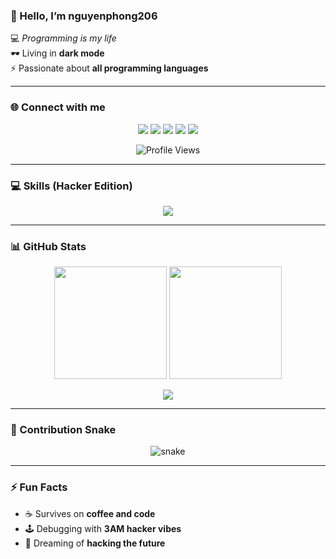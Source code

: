### 👋 Hello, I’m **nguyenphong206**
💻 *Programming is my life*  
🕶 Living in **dark mode**  
⚡ Passionate about **all programming languages**  

---

### 🌐 Connect with me
<p align="center">
  <a href="https://facebook.com/"><img src="https://img.shields.io/badge/Facebook-1877F2?style=for-the-badge&logo=facebook&logoColor=white"/></a>
  <a href="https://linkedin.com/"><img src="https://img.shields.io/badge/LinkedIn-0A66C2?style=for-the-badge&logo=linkedin&logoColor=white"/></a>
  <a href="mailto:nguyenphong060725@gmail.com"><img src="https://img.shields.io/badge/Gmail-D14836?style=for-the-badge&logo=gmail&logoColor=white"/></a>
  <a href="https://www.instagram.com/nguyenphongg_20.06/"><img src="https://img.shields.io/badge/Instagram-E4405F?style=for-the-badge&logo=instagram&logoColor=white"/></a>
  <a href="https://tiktok.com/"><img src="https://img.shields.io/badge/TikTok-000000?style=for-the-badge&logo=tiktok&logoColor=white"/></a>
</p>

<p align="center">
  <img src="https://komarev.com/ghpvc/?username=nguyenphong206&style=flat-square&color=00ff00" alt="Profile Views"/>
</p>

---

### 💻 Skills (Hacker Edition)
<p align="center">
  <img src="https://skillicons.dev/icons?i=html,css,js,ts,php,java,py,cpp,c,cs,ruby,go,rust,dart,kotlin,swift,bash,mysql,postgresql,mongodb,redis,linux,git,github,vscode,react,nodejs,express,angular,vue,tailwind,bootstrap,laravel,django,flask,spring,flutter" />
</p>

---

### 📊 GitHub Stats
<p align="center">
  <img src="https://github-readme-stats.vercel.app/api?username=nguyenphong206&show_icons=true&theme=catppuccin_latte" height="180"/>
  <img src="https://github-readme-streak-stats.herokuapp.com/?user=nguyenphong206&theme=graywhite" height="180"/>
</p>

<p align="center">
  <img src="https://github-profile-trophy.vercel.app/?username=nguyenphong206&theme=solarized-light&row=1&column=6"/>
</p>

---

### 🐍 Contribution Snake
<p align="center">
  <img src="https://raw.githubusercontent.com/nguyenphong206/nguyenphong206/output/github-contribution-grid-snake-dark.svg" alt="snake"/>
</p>

---

### ⚡ Fun Facts
- ☕ Survives on **coffee and code**  
- 🕹 Debugging with **3AM hacker vibes**  
- 🚀 Dreaming of **hacking the future**  
